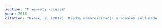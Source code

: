 ```yaml
---
section: "Fragmenty książek"
year: 2018
citation: "Pasek, Z. (2018). Między samorealizacją a ideałem self-made mana, czyli protestancki etos pracy a nowa duchowość. W I. Borowik, S. Grotowska, i P. Stawiński (red.), Religia wobec wyzwań współczesności z perspektywy nauk społecznych (s. 231–246). Warszawa: Wydawnictwo Naukowe SCHOLAR."
---
```

